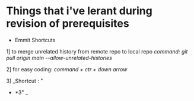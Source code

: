 # Things that i've lerant during revision of prerequisites

* Emmit Shortcuts
  
1] to merge unrelated history from remote repo to local repo
*command: git pull origin main --allow-unrelated-histories*

2] for easy coding: *command + ctr + down arrow*

3] _Shortcut : "<ul> <li>*3" _

